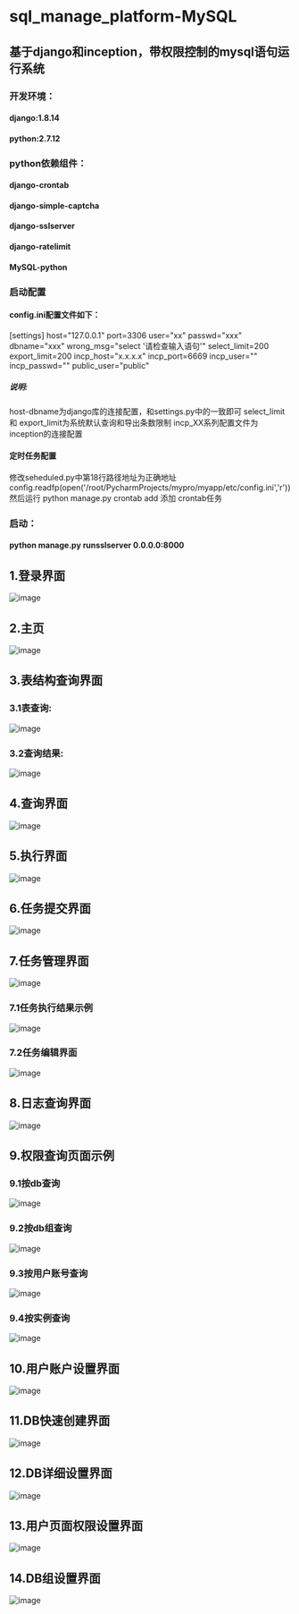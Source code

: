 # sql_manage_platform-MySQL
## 基于django和inception，带权限控制的mysql语句运行系统
### 开发环境：
#### django:1.8.14
#### python:2.7.12
### python依赖组件：
#### django-crontab
#### django-simple-captcha
#### django-sslserver
#### django-ratelimit
#### MySQL-python

### 启动配置
#### config.ini配置文件如下：
[settings]
host="127.0.0.1" 
port=3306
user="xx"
passwd="xxx"
dbname="xxx"
wrong_msg="select '请检查输入语句'"
select_limit=200
export_limit=200
incp_host="x.x.x.x"
incp_port=6669
incp_user=""
incp_passwd=""
public_user="public"
##### 说明:
host-dbname为django库的连接配置，和settings.py中的一致即可
select_limit 和 export_limit为系统默认查询和导出条数限制
incp_XX系列配置文件为inception的连接配置
#### 定时任务配置
修改seheduled.py中第18行路径地址为正确地址
config.readfp(open('/root/PycharmProjects/mypro/myapp/etc/config.ini','r'))
然后运行 python manage.py crontab add 添加 crontab任务

### 启动：
#### python manage.py runsslserver 0.0.0.0:8000

## 1.登录界面
![image](https://github.com/speedocjx/myfile/blob/master/sql-manage-platform/login.jpg)
## 2.主页
![image](https://github.com/speedocjx/myfile/blob/master/sql-manage-platform/main.jpg)
## 3.表结构查询界面
### 3.1表查询:
![image](https://github.com/speedocjx/myfile/blob/master/sql-manage-platform/meta_query.jpg)
### 3.2查询结果:
![image](https://github.com/speedocjx/myfile/blob/master/sql-manage-platform/meta_info.jpg)
## 4.查询界面
![image](https://github.com/speedocjx/myfile/blob/master/sql-manage-platform/mysql_query.jpg)
## 5.执行界面
![image](https://github.com/speedocjx/myfile/blob/master/sql-manage-platform/mysql_exec.jpg)
## 6.任务提交界面
![image](https://github.com/speedocjx/myfile/blob/master/sql-manage-platform/task_upload.jpg)
## 7.任务管理界面
![image](https://github.com/speedocjx/myfile/blob/master/sql-manage-platform/task_manage.jpg)
### 7.1任务执行结果示例
![image](https://github.com/speedocjx/myfile/blob/master/sql-manage-platform/resul_of_task.jpg)
### 7.2任务编辑界面
![image](https://github.com/speedocjx/myfile/blob/master/sql-manage-platform/task_edit.jpg)
## 8.日志查询界面
![image](https://github.com/speedocjx/myfile/blob/master/sql-manage-platform/oper_log.jpg)
## 9.权限查询页面示例
### 9.1按db查询
![image](https://github.com/speedocjx/myfile/blob/master/sql-manage-platform/pre_query_db.jpg)
### 9.2按db组查询
![image](https://github.com/speedocjx/myfile/blob/master/sql-manage-platform/pre_query_dbgroup.jpg)
### 9.3按用户账号查询
![image](https://github.com/speedocjx/myfile/blob/master/sql-manage-platform/pre_query_user.jpg)
### 9.4按实例查询
![image](https://github.com/speedocjx/myfile/blob/master/sql-manage-platform/pre_query_ins.jpg)
## 10.用户账户设置界面
![image](https://github.com/speedocjx/myfile/blob/master/sql-manage-platform/user_set.jpg)
## 11.DB快速创建界面
![image](https://github.com/speedocjx/myfile/blob/master/sql-manage-platform/fast_dbset.jpg)
## 12.DB详细设置界面
![image](https://github.com/speedocjx/myfile/blob/master/sql-manage-platform/db_detailset.jpg)
## 13.用户页面权限设置界面
![image](https://github.com/speedocjx/myfile/blob/master/sql-manage-platform/group_set.jpg)
## 14.DB组设置界面
![image](https://github.com/speedocjx/myfile/blob/master/sql-manage-platform/dbgroup_set.jpg)

